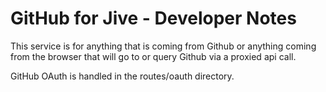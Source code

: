 GitHub for Jive - Developer Notes
=================================

This service is for anything that is coming from Github or anything coming from the
browser that will go to or query Github via a proxied api call. 

GitHub OAuth is handled in the routes/oauth directory.


